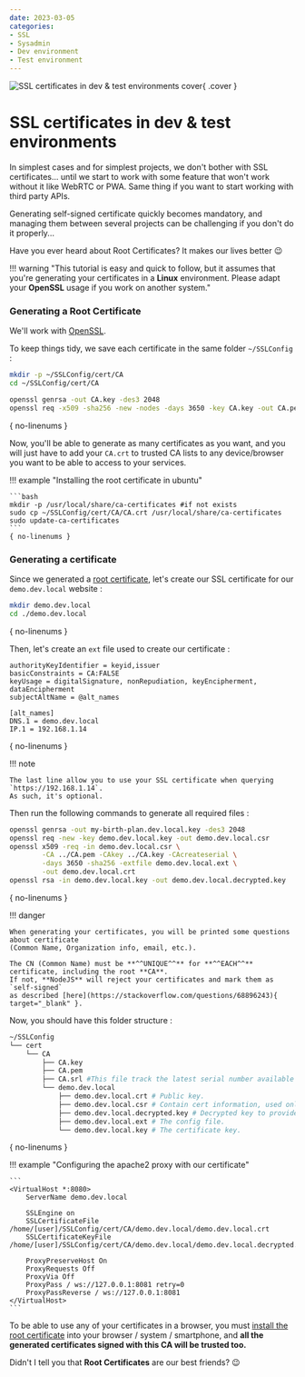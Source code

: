 ```yaml
---
date: 2023-03-05
categories:
- SSL
- Sysadmin
- Dev environment
- Test environment
---
```


![SSL certificates in dev & test environments cover](/assets/images/blog/SSL-certificate-dev-test-environment/cover.jpg){ .cover }

# SSL certificates in dev & test environments

In simplest cases and for simplest projects, we don't bother with SSL certificates... until we start to
work with some feature that won't work without it like WebRTC or PWA. Same thing if you want to 
start working with third party APIs.

Generating self-signed certificate quickly becomes mandatory, and managing them between several projects
can be challenging if you don't do it properly...

Have you ever heard about Root Certificates? It makes our lives better :wink:

<!-- more -->

!!! warning "This tutorial is easy and quick to follow, but it assumes that you're generating your certificates in a **Linux** environment. Please adapt your **OpenSSL** usage if you work on another system." 

### Generating a Root Certificate

We'll work with [OpenSSL](https://www.openssl.org/).

To keep things tidy, we save each certificate in the same folder `~/SSLConfig` :

``` bash
mkdir -p ~/SSLConfig/cert/CA
cd ~/SSLConfig/cert/CA

openssl genrsa -out CA.key -des3 2048
openssl req -x509 -sha256 -new -nodes -days 3650 -key CA.key -out CA.pem
```
{ no-linenums }

Now, you'll be able to generate as many certificates as you want, and you will just have to add your `CA.crt` to trusted CA lists to any device/browser
you want to be able to access to your services.

!!! example "Installing the root certificate in ubuntu"

    ```bash
    mkdir -p /usr/local/share/ca-certificates #if not exists
    sudo cp ~/SSLConfig/cert/CA/CA.crt /usr/local/share/ca-certificates
    sudo update-ca-certificates
    ```
    { no-linenums }


### Generating a certificate

Since we generated a [root certificate](#generating-a-root-certificate), let's create our SSL certificate for our `demo.dev.local`
website :

``` bash
mkdir demo.dev.local
cd ./demo.dev.local
```
{ no-linenums }

Then, let's create an `ext` file used to create our certificate :

``` hl_lines="7 8" title="demo.dev.local.ext"
authorityKeyIdentifier = keyid,issuer
basicConstraints = CA:FALSE
keyUsage = digitalSignature, nonRepudiation, keyEncipherment, dataEncipherment
subjectAltName = @alt_names

[alt_names]
DNS.1 = demo.dev.local
IP.1 = 192.168.1.14
```
{ no-linenums }

!!! note

    The last line allow you to use your SSL certificate when querying `https://192.168.1.14`. 
    As such, it's optional.

Then run the following commands to generate all required files :

``` bash
openssl genrsa -out my-birth-plan.dev.local.key -des3 2048
openssl req -new -key demo.dev.local.key -out demo.dev.local.csr
openssl x509 -req -in demo.dev.local.csr \
        -CA ../CA.pem -CAkey ../CA.key -CAcreateserial \
        -days 3650 -sha256 -extfile demo.dev.local.ext \
        -out demo.dev.local.crt
openssl rsa -in demo.dev.local.key -out demo.dev.local.decrypted.key
```
{ no-linenums }

!!! danger

    When generating your certificates, you will be printed some questions about certificate 
    (Common Name, Organization info, email, etc.).

    The CN (Common Name) must be **^^UNIQUE^^** for **^^EACH^^** certificate, including the root **CA**. 
    If not, **NodeJS** will reject your certificates and mark them as `self-signed`
    as described [here](https://stackoverflow.com/questions/68896243){ target="_blank" }.

Now, you should have this folder structure :

``` bash
~/SSLConfig
└── cert
    └── CA
        ├── CA.key
        ├── CA.pem
        ├── CA.srl #This file track the latest serial number available for new certs
        └── demo.dev.local
            ├── demo.dev.local.crt # Public key.
            ├── demo.dev.local.csr # Contain cert information, used only at generation time.
            ├── demo.dev.local.decrypted.key # Decrypted key to provide to each server you want to receive SSL requests.
            ├── demo.dev.local.ext # The config file.
            └── demo.dev.local.key # The certificate key.
```
{ no-linenums }

!!! example "Configuring the apache2 proxy with our certificate"

    ```
    <VirtualHost *:8080>
        ServerName demo.dev.local

        SSLEngine on
        SSLCertificateFile /home/[user]/SSLConfig/cert/CA/demo.dev.local/demo.dev.local.crt
        SSLCertificateKeyFile /home/[user]/SSLConfig/cert/CA/demo.dev.local/demo.dev.local.decrypted.key

        ProxyPreserveHost On
        ProxyRequests Off
        ProxyVia Off
        ProxyPass / ws://127.0.0.1:8081 retry=0
        ProxyPassReverse / ws://127.0.0.1:8081
    </VirtualHost>
    ```

To be able to use any of your certificates in a browser, you must [install the root certificate](#generating-a-root-certificate)
into your browser / system / smartphone, and **all the generated certificates signed with this CA will be trusted too.**

Didn't I tell you that **Root Certificates** are our best friends? :wink: